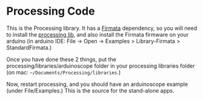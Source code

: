# Processing Code

This is the Processing library. It has a [Firmata](http://firmata.org) dependency, so you will need to install the [processing lib](https://github.com/pardo-bsso/processing-arduino), and also install the Firmata firmware on your arduino (in arduino IDE: File -> Open -> Examples > Library-Firmata > StandardFirmata.)

Once you have done these 2 things, put the processing/libraries/arduinoscope folder in your processing libraries folder (on mac: `~/Documents/Processing/libraries`.)

Now, restart processing, and you should have an arduinoscope example (under File/Examples.) This is the source for the stand-alone apps.
